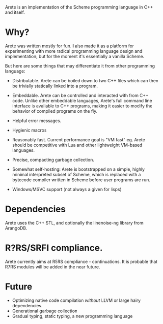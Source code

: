 Arete is an implementation of the Scheme programming language in C++ and itself.

# Why?

Arete was written mostly for fun. I also made it as a platform for experimenting with more radical programming language
design and implementation, but for the moment it's essentially a vanilla Scheme. 

But here are some things that may differentiate it from other programming language:

- Distributable. Arete can be boiled down to two C++ files which can then be trivially statically linked into a
  program. 

- Embeddable. Arete can be controlled and interacted with from C++ code. Unlike other embeddable languages, Arete's 
  full command line interface is available to C++ programs, making it easier to modify the behavior of compiled
  programs on the fly.

- Helpful error messages. 

- Hygienic macros

- Reasonably fast. Current performance goal is "VM fast" eg. Arete should be competitive with Lua and other
  lightweight VM-based languages.

- Precise, compacting garbage collection.

- Somewhat self-hosting: Arete is bootstrapped on a simple, highly minimal interpreted subset of Scheme, which is
  replaced with a bytecode compiler written in Scheme before user programs are run.

- Windows/MSVC support (not always a given for lisps)

# Dependencies

Arete uses the C++ STL, and optionally the linenoise-ng library from ArangoDB.

# R?RS/SRFI compliance.

Arete currently aims at R5RS compliance - continuations. It is probable that R7RS modules will be added in the near
future. 

# Future

- Optimizing native code compilation *without* LLVM or large hairy dependencies.
- Generational garbage collection
- Gradual typing, static typing, a new programming language
